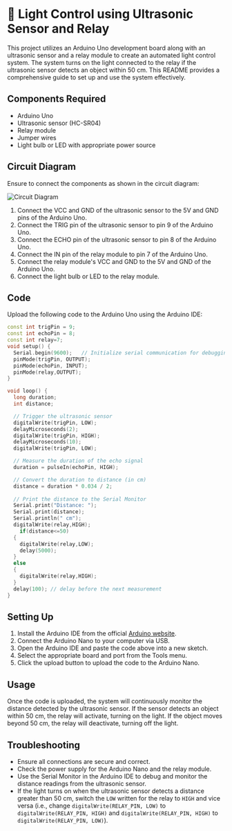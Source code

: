# 🌟 Light Control using Ultrasonic Sensor and Relay

This project utilizes an Arduino Uno development board along with an ultrasonic sensor and a relay module to create an automated light control system. The system turns on the light connected to the relay if the ultrasonic sensor detects an object within 50 cm. This README provides a comprehensive guide to set up and use the system effectively.

## Components Required

* Arduino Uno
* Ultrasonic sensor (HC-SR04)
* Relay module
* Jumper wires
* Light bulb or LED with appropriate power source

## Circuit Diagram

Ensure to connect the components as shown in the circuit diagram:

![Circuit Diagram](https://github.com/inovus-labs/explore-iot/assets/145148320/f8d8352d-931c-4e8b-adde-2e10e8ab1eab)

1. Connect the VCC and GND of the ultrasonic sensor to the 5V and GND pins of the Arduino Uno.
2. Connect the TRIG pin of the ultrasonic sensor to pin 9 of the Arduino Uno.
3. Connect the ECHO pin of the ultrasonic sensor to pin 8 of the Arduino Uno.
4. Connect the IN pin of the relay module to pin 7 of the Arduino Uno.
5. Connect the relay module's VCC and GND to the 5V and GND of the Arduino Uno.
6. Connect the light bulb or LED to the relay module.

## Code

Upload the following code to the Arduino Uno using the Arduino IDE:

```cpp
const int trigPin = 9; 
const int echoPin = 8; 
const int relay=7;
void setup() {
  Serial.begin(9600);   // Initialize serial communication for debugging
  pinMode(trigPin, OUTPUT);
  pinMode(echoPin, INPUT);
  pinMode(relay,OUTPUT);
}

void loop() {
  long duration;
  int distance;

  // Trigger the ultrasonic sensor
  digitalWrite(trigPin, LOW);
  delayMicroseconds(2);
  digitalWrite(trigPin, HIGH);
  delayMicroseconds(10);
  digitalWrite(trigPin, LOW);

  // Measure the duration of the echo signal
  duration = pulseIn(echoPin, HIGH);

  // Convert the duration to distance (in cm)
  distance = duration * 0.034 / 2;
  
  // Print the distance to the Serial Monitor
  Serial.print("Distance: ");
  Serial.print(distance);
  Serial.println(" cm");
  digitalWrite(relay,HIGH);
    if(distance<=50)
  {
    digitalWrite(relay,LOW);
    delay(5000);
  }
  else
  {
    digitalWrite(relay,HIGH);
  }
  delay(100); // delay before the next measurement
}
```

## Setting Up

1. Install the Arduino IDE from the official [Arduino website](https://www.arduino.cc/).
2. Connect the Arduino Nano to your computer via USB.
3. Open the Arduino IDE and paste the code above into a new sketch.
4. Select the appropriate board and port from the Tools menu.
5. Click the upload button to upload the code to the Arduino Nano.

## Usage

Once the code is uploaded, the system will continuously monitor the distance detected by the ultrasonic sensor. If the sensor detects an object within 50 cm, the relay will activate, turning on the light. If the object moves beyond 50 cm, the relay will deactivate, turning off the light.

## Troubleshooting

* Ensure all connections are secure and correct.
* Check the power supply for the Arduino Nano and the relay module.
* Use the Serial Monitor in the Arduino IDE to debug and monitor the distance readings from the ultrasonic sensor.
* If the light turns on when the ultrasonic sensor detects a distance greater than 50 cm, switch the `LOW` written for the relay to `HIGH` and vice versa (i.e., change `digitalWrite(RELAY_PIN, LOW)` to `digitalWrite(RELAY_PIN, HIGH)` and `digitalWrite(RELAY_PIN, HIGH)` to `digitalWrite(RELAY_PIN, LOW)`).
